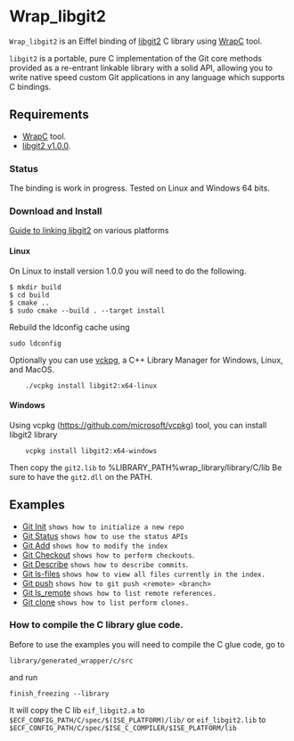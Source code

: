 # Wrap_libgit2 
`Wrap_libgit2` is an Eiffel binding of [libgit2](https://libgit2.org/) C library
using [WrapC](https://github.com/eiffel-wrap-c/WrapC) tool.

`libgit2` is a portable, pure C implementation of the Git core methods provided as a re-entrant linkable library with a solid API, 
allowing you to write native speed custom Git applications in any language which supports C bindings.

## Requirements 

*  [WrapC](https://github.com/eiffel-wrap-c/WrapC) tool.
*  [libgit2 v1.0.0](https://github.com/libgit2/libgit2/releases).

### Status
The binding is work in progress.
Tested on Linux and Windows 64 bits.

### Download and Install

[Guide to linking libgit2](https://libgit2.org/docs/guides/build-and-link/) on various platforms

#### Linux

On Linux to install version 1.0.0 you will need to do the following. 

	$ mkdir build
	$ cd build
	$ cmake ..
	$ sudo cmake --build . --target install

Rebuild the ldconfig cache using
 
 	sudo ldconfig 
 
Optionally you can use [vckpg](https://github.com/Microsoft/vcpkg), a C++ Library Manager for Windows, Linux, and MacOS.
```
	./vcpkg install libgit2:x64-linux
```
#### Windows

Using vcpkg (https://github.com/microsoft/vcpkg) tool, you can install libgit2 library

```
	vcpkg install libgit2:x64-windows
```

Then copy the `git2.lib` to %LIBRARY_PATH%wrap_library/library/C/lib
Be sure to have the `git2.dll` on the PATH.


## Examples 

* [Git Init](./examples/init) 		`shows how to initialize a new repo`
* [Git Status](./examples/status)	`shows how to use the status APIs` 
* [Git Add](./examples/add)		`shows how to modify the index`
* [Git Checkout](./examples/checkout)	`shows how to perform checkouts`.
* [Git Describe](./examples/describe)	`shows how to describe commits`.
* [Git ls-files](./examples/ls_files)	`shows how to view all files currently in the index.`
* [Git push](./examples/push)		`shows how to git push <remote> <branch>`
* [Git ls_remote](./examples/ls_remote)	`shows how to list remote references.`
* [Git clone](./examples/cloe)	`shows how to list perform clones.`


### How to compile the C library glue code.

Before to use the examples you will need to compile the C glue code, go to 

	library/generated_wrapper/c/src

and run

	finish_freezing --library

It will copy the C lib `eif_libgit2.a` to `$ECF_CONFIG_PATH/C/spec/$(ISE_PLATFORM)/lib/`  or `eif_libgit2.lib`  to `$ECF_CONFIG_PATH/C/spec/$ISE_C_COMPILER/$ISE_PLATFORM/lib` 




